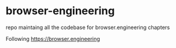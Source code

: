 # browser-engineering
repo maintaing all the codebase for browser.engineering chapters

Following https://browser.engineering
